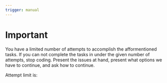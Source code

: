 ```yaml
---
trigger: manual
---
```


# Important

You have a limited number of attempts to accomplish the afformentioned tasks. If you can not complete the tasks in under the given number of attempts, stop coding. Present the issues at hand, present what options we have to continue, and ask how to continue.

Attempt limit is: